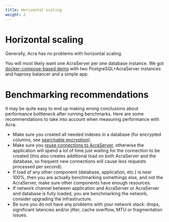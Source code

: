 ```yaml
---
title: Horizontal scaling
weight: 2
---
```


# Horizontal scaling

Generally, Acra has no problems with horizontal scaling.

You will most likely want one AcraServer per one database instance.
We got [docker-compose-based demo](https://github.com/cossacklabs/acra-balancer-demo#stand--docker-composehaproxy-acra-pgsql_zonemodeyml)
with two PostgreSQL+AcraServer instances and haproxy balancer and a simple app.

# Benchmarking recommendations

It may be quite easy to end up making wrong conclusions about performance bottleneck after running benchmarks.
Here are some recommendations to take into account when measuring performance with Acra:

* Make sure you created all needed indexes in a database
  (for encrypted columns, see [searchable encryption](/acra/security-controls/searchable-encryption/)).
* Make sure you [reuse connections to AcraServer](/acra/configuring-maintaining/optimizations/connection_reuse/),
  otherwise the application will spend a lot of time just waiting for the connection to be created
  (this also creates additional load on both AcraServer and the database,
  so frequent new connections will cause less requests processed per second).
* If load of any other component (database, application, etc.) is near 100%,
  then you are actually benchmarking somethings else, and not the AcraServer,
  make sure other components have enough resources.
* If network channel between application and AcraServer or AcraServer and database is fully loaded,
  you are benchmarking the network, consider upgrading the infrastructure.
* Be sure you do not have any problems with your network stack:
  drops, significant latencies and/or jitter, cache overflow, MTU or fragmentation issues.
